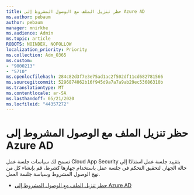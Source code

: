 ```yaml
---
title: حظر تنزيل الملف مع الوصول المشروط إلى Azure AD
ms.author: pebaum
author: pebaum
manager: mnirkhe
ms.audience: Admin
ms.topic: article
ROBOTS: NOINDEX, NOFOLLOW
localization_priority: Priority
ms.collection: Adm_O365
ms.custom:
- "9000213"
- "5710"
ms.openlocfilehash: 284c82d3f7e3e75ad1ac2f502df11cd682781566
ms.sourcegitcommit: 5296874062b16f945d9a7a7a9ab29ec53686310b
ms.translationtype: MT
ms.contentlocale: ar-SA
ms.lasthandoff: 05/21/2020
ms.locfileid: "44357272"
---
```

# <a name="block-file-download-with-azure-ad-conditional-access"></a>حظر تنزيل الملف مع الوصول المشروط إلى Azure AD

تسمح لك سياسات جلسة عمل Cloud App Security بتقييد جلسة عمل استنادًا إلى حالة الجهاز. لتحقيق التحكم في جلسة عمل باستخدام جهازها كشرط، قم بإنشاء كل من نهج الوصول المشروط وسياسة جلسة العمل.

- [حظر تنزيل الملف مع الوصول المشروط إلى Azure AD](https://docs.microsoft.com/cloud-app-security/use-case-proxy-block-session-aad#create-a-block-download-policy-for-unmanaged-devices)
